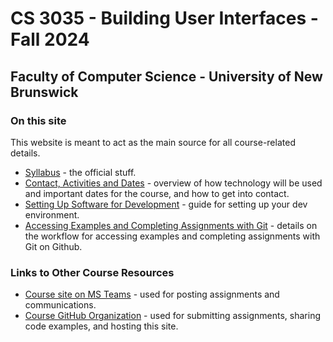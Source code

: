 # CS 3035 - Building User Interfaces - Fall 2024

## Faculty of Computer Science - University of New Brunswick

### On this site

This website is meant to act as the main source for all course-related details.

- [Syllabus](pages/CS3035-fall-2024-syllabus.md) - the official stuff.
- [Contact, Activities and Dates](pages/CS3035-fall-2024-course-activities.md) - overview of how technology will be used and important dates for the course, and how to get into contact.
- [Setting Up Software for Development](pages/CS3035-software-setup.md) - guide for setting up your dev environment.
- [Accessing Examples and Completing Assignments with Git](pages/CS3035-assignments-with-git.md) - details on the workflow for accessing examples and completing assignments with Git on Github.

### Links to Other Course Resources

- [Course site on MS Teams](https://teams.microsoft.com/l/team/19%3axul05lHiKMGcnvmF9HtzPlbflaHtuUWnuACVGuyMABs1%40thread.tacv2/conversations?groupId=57fa9132-a0f5-40b1-8d61-a7b422d3d8ae&tenantId=244e6ed2-339a-47f3-b95c-e45351c198b7) - used for posting assignments and communications.
- [Course GitHub Organization](https://github.com/CS-3035-Fall-2023) - used for submitting assignments, sharing code examples, and hosting this site.

